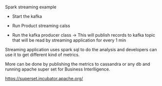 Spark streaming example

- Start the kafka

- Run Product streaming calss

- Run the kafka producer class -> This will publish records to kafka topic that will be read by streaming application for every 1 min

Streaming application uses spark sql to do the analysis and developers can use it to get different kind of metrics. 

More can be done by publishing the metrics to cassandra or any db and running apache super set for Business Interlligence.

https://superset.incubator.apache.org/

